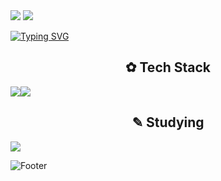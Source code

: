 
<img src="https://capsule-render.vercel.app/api?type=rounded&color=7BD1D2&height=100&width=1000&section=header&text=%E2%8A%B1My%20GitHub%20Profile%E2%8A%B0%20&fontSize=30&fontColor=FFFFFF&fontAlign=50" />


<img src="https://capsule-render.vercel.app/api?type=venom&color=ECEFF1&height=200&section=header&text=Hwang%20hye%20won&fontSize=70"/>


<a href="https://git.io/typing-svg"><img src="https://readme-typing-svg.demolab.com?font=footlight MT light&pause=1000&random=false&width=435&lines=Hello,+World!" alt="Typing SVG" /></a>
<h2 align="center"> ✿ Tech Stack </h2>
<img src="https://img.shields.io/badge/html5-90CAF9.svg?style=for-the-badge&logo=html5&logoColor=E34F26" /><img src="https://img.shields.io/badge/css3-90CAF9.svg?style=for-the-badge&logo=css3&logoColor=E34F26" />



<h2 align="center"> ✎ Studying  </h2>
<img src="https://img.shields.io/badge/spring-283593.svg?style=for-the-badge&logo=spring&logoColor=1572B6" />



![Footer](https://capsule-render.vercel.app/api?type=waving&color=0:ECEFF1,100:7BD1D2&height=200&section=footer)

